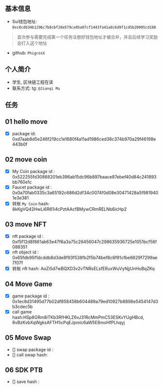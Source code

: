 ## 基本信息
- Sui钱包地址: `0xc0cdb34b1296c7b8cbf28e579ca95a07cf1443fa41a8c6d9f1cd5b20005cd188`
> 首次参与需要完成第一个任务注册好钱包地址才被合并，并且后续学习奖励会打入这个地址
- github: `PhigrosX`

## 个人简介
- 学生, 区块链工程在读
- 联系方式: tg: `@Jianqi Mu` 

## 任务

##   01 hello move  
- [x] package id: 0xd7aab8d5e246f219cc1e1680f4a11ad1986ced38c374b970a29f46198e443b0f

##   02 move coin
- [x] My Coin package id : 0x522255fd30868201eb396ab15dc96b897baace87ebef40d84c241893bb760e1c
- [x] Faucet package id : 0x0a70fab0335c3a65192c686d2df34c0074f0d08e30471428a5f9819401e3e381
- [x] 转账 `My Coin` hash: 8kKgVQ42HwLi6R61i4cPztAAcfBMywCRmRELNb6icHp2

##   03 move NFT
- [x] nft package id : 0xf5f12d8f861ab63e47f6a3a75c26456047c298635936725e1051bcf56f088351
- [x] nft object id : 0x65fdb95f1dcddb8d3de8f93f538fb2f5b74bef8c6f91cfbe6629f7299ae7f07f
- [x] 转账 nft  hash: AoZi5d7wBQXD3v2vTNRsELsfERuxWuVyNjjUnHoBqZKq

##   04 Move Game
- [x] game package id : 0x1ec8d31495d77b02df858458b604489a79ed10927b8898e5454147d3b3cdec5b
- [x] call game hash:HSp8GRm8iTKb3RfHKLZ6vJ31RcMmPmC53ESKvYUgHBcd,  8vBzKvbXqWgksAFTH1icPqEJpmic6aW5E8moHfPLhqyj

##   05 Move Swap
- [] swap package id :
- [] call swap hash:

##   06 SDK PTB
- [] save hash :
